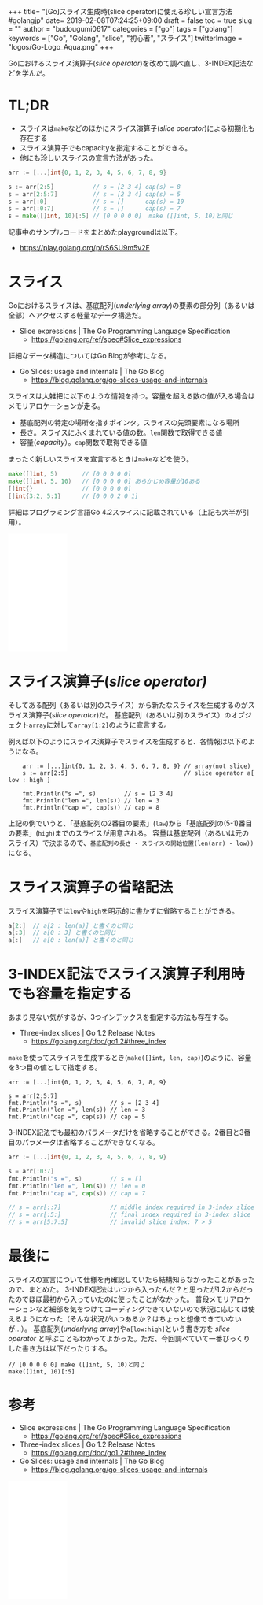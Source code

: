 +++
title= "[Go]スライス生成時(slice operator)に使える珍しい宣言方法 #golangjp"
date= 2019-02-08T07:24:25+09:00
draft = false
toc = true
slug = ""
author = "budougumi0617"
categories = ["go"]
tags = ["golang"]
keywords = ["Go", "Golang", "slice", "初心者", "スライス"]
twitterImage = "logos/Go-Logo_Aqua.png"
+++

Goにおけるスライス演算子(*slice operator*)を改めて調べ直し、3-INDEX記法などを学んだ。

<!--more-->

# TL;DR
- スライスは`make`などのほかにスライス演算子(*slice operator*)による初期化も存在する
- スライス演算子でもcapacityを指定することができる。
- 他にも珍しいスライスの宣言方法があった。

```go
arr := [...]int{0, 1, 2, 3, 4, 5, 6, 7, 8, 9}

s := arr[2:5]           // s = [2 3 4] cap(s) = 8
s = arr[2:5:7]          // s = [2 3 4] cap(s) = 5
s = arr[:0]             // s = []      cap(s) = 10
s = arr[:0:7]           // s = []      cap(s) = 7
s = make([]int, 10)[:5] // [0 0 0 0 0]  make ([]int, 5, 10)と同じ
```

記事中のサンプルコードをまとめたplaygroundは以下。

- https://play.golang.org/p/rS6SU9m5v2F

# スライス
Goにおけるスライスは、基底配列(*underlying array*)の要素の部分列（あるいは全部）へアクセスする軽量なデータ構造だ。

- Slice expressions | The Go Programming Language Specification
  - https://golang.org/ref/spec#Slice_expressions

詳細なデータ構造についてはGo Blogが参考になる。

- Go Slices: usage and internals | The Go Blog
  - https://blog.golang.org/go-slices-usage-and-internals

スライスは大雑把に以下のような情報を持つ。容量を超える数の値が入る場合はメモリアロケーションが走る。

- 基底配列の特定の場所を指すポインタ。スライスの先頭要素になる場所
- 長さ。スライスにふくまれている値の数。`len`関数で取得できる値
- 容量(*capacity*）。`cap`関数で取得できる値

まったく新しいスライスを宣言するときは`make`などを使う。

```go
make([]int, 5)       // [0 0 0 0 0]
make([]int, 5, 10)   // [0 0 0 0 0] あらかじめ容量が10ある
[]int{}              // [0 0 0 0 0]
[]int{3:2, 5:1}      // [0 0 0 2 0 1]
```

詳細はプログラミング言語Go 4.2スライスに記載されている（上記も大半が引用）。

<iframe style="width:120px;height:240px;" marginwidth="0" marginheight="0" scrolling="no" frameborder="0" src="//rcm-fe.amazon-adsystem.com/e/cm?lt1=_blank&bc1=000000&IS2=1&bg1=FFFFFF&fc1=000000&lc1=0000FF&t=github.io-22&language=ja_JP&o=9&p=8&l=as4&m=amazon&f=ifr&ref=as_ss_li_til&asins=4621300253&linkId=d133cb0683bd924a3f87eb96c455af48"></iframe>

# スライス演算子(*slice operator)*

そしてある配列（あるいは別のスライス）から新たなスライスを生成するのがスライス演算子(*slice operator*)だ。
基底配列（あるいは別のスライス）のオブジェクト`array`に対して`array[1:2]`のように宣言する。

例えば以下のようにスライス演算子でスライスを生成すると、各情報は以下のようになる。
```
	arr := [...]int{0, 1, 2, 3, 4, 5, 6, 7, 8, 9} // array(not slice)
	s := arr[2:5]                                 // slice operator a[ low : high ]

	fmt.Println("s =", s)        // s = [2 3 4]
	fmt.Println("len =", len(s)) // len = 3
	fmt.Println("cap =", cap(s)) // cap = 8
```

上記の例でいうと、「基底配列の2番目の要素」(`law`)から「基底配列の(5-1)番目の要素」(`high`)までのスライスが用意される。
容量は基底配列（あるいは元のスライス）で決まるので、`基底配列の長さ - スライスの開始位置(len(arr) - low))`になる。

# スライス演算子の省略記法
スライス演算子では`low`や`high`を明示的に書かずに省略することができる。

```go
a[2:]  // a[2 : len(a)] と書くのと同じ
a[:3]  // a[0 : 3] と書くのと同じ
a[:]   // a[0 : len(a)] と書くのと同じ
```

# 3-INDEX記法でスライス演算子利用時でも容量を指定する
あまり見ない気がするが、3つインデックスを指定する方法も存在する。

- Three-index slices | Go 1.2 Release Notes
  - https://golang.org/doc/go1.2#three_index

`make`を使ってスライスを生成するとき(`make([]int, len, cap)`)のように、容量を3つ目の値として指定する。


```
arr := [...]int{0, 1, 2, 3, 4, 5, 6, 7, 8, 9} 

s = arr[2:5:7]
fmt.Println("s =", s)        // s = [2 3 4]
fmt.Println("len =", len(s)) // len = 3
fmt.Println("cap =", cap(s)) // cap = 5
```

3-INDEX記法でも最初のパラメータだけを省略することができる。2番目と3番目のパラメータは省略することができなくなる。

```go
arr := [...]int{0, 1, 2, 3, 4, 5, 6, 7, 8, 9}

s = arr[:0:7]
fmt.Println("s =", s)        // s = []
fmt.Println("len =", len(s)) // len = 0
fmt.Println("cap =", cap(s)) // cap = 7

// s = arr[::7]              // middle index required in 3-index slice
// s = arr[:5:]              // final index required in 3-index slice
// s = arr[5:7:5]            // invalid slice index: 7 > 5
```


# 最後に
スライスの宣言について仕様を再確認していたら結構知らなかったことがあったので、まとめた。
3-INDEX記法はいつから入ったんだ？と思ったが1.2からだったのでほぼ最初から入っていたのに使ったことがなかった。
普段メモリアロケーションなど細部を気をつけてコーディングできていないので状況に応じては使えるようになった（そんな状況がいつあるか？はちょっと想像できていないが…）。
基底配列(*underlying array*)や`a[low:high]`という書き方を *slice operator* と呼ぶこともわかってよかった。ただ、今回調べていて一番びっくりした書き方は以下だったりする。


```
// [0 0 0 0 0] make ([]int, 5, 10)と同じ
make([]int, 10)[:5]
```

# 参考
- Slice expressions | The Go Programming Language Specification
  - https://golang.org/ref/spec#Slice_expressions
- Three-index slices | Go 1.2 Release Notes
  - https://golang.org/doc/go1.2#three_index
- Go Slices: usage and internals | The Go Blog
  - https://blog.golang.org/go-slices-usage-and-internals

<iframe style="width:120px;height:240px;" marginwidth="0" marginheight="0" scrolling="no" frameborder="0" src="//rcm-fe.amazon-adsystem.com/e/cm?lt1=_blank&bc1=000000&IS2=1&bg1=FFFFFF&fc1=000000&lc1=0000FF&t=github.io-22&language=ja_JP&o=9&p=8&l=as4&m=amazon&f=ifr&ref=as_ss_li_til&asins=4621300253&linkId=d133cb0683bd924a3f87eb96c455af48"></iframe>
